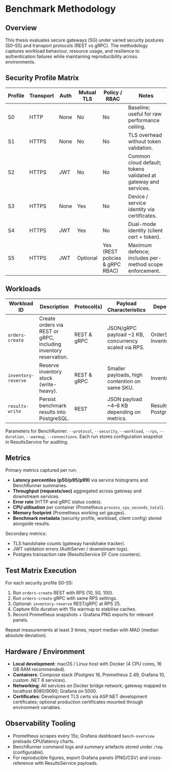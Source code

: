 ﻿# Benchmark Methodology

## Overview

This thesis evaluates secure gateways (SG) under varied security postures (S0–S5) and transport protocols (REST vs gRPC). The methodology captures workload behaviour, resource usage, and resilience to authentication failures while maintaining reproducibility across environments.

## Security Profile Matrix

| Profile | Transport | Auth | Mutual TLS | Policy / RBAC | Notes |
|---------|-----------|------|------------|----------------|-------|
| S0      | HTTP      | None | No         | No             | Baseline; useful for raw performance ceiling. |
| S1      | HTTPS     | None | No         | No             | TLS overhead without token validation. |
| S2      | HTTPS     | JWT  | No         | No             | Common cloud default; tokens validated at gateway and services. |
| S3      | HTTPS     | None | Yes        | No             | Device / service identity via certificates. |
| S4      | HTTPS     | JWT  | Yes        | No             | Dual-mode identity (client cert + token). |
| S5      | HTTPS     | JWT  | Optional   | Yes (REST policies & gRPC RBAC) | Maximum defence; includes per-method scope enforcement. |

## Workloads

| Workload ID | Description | Protocol(s) | Payload Characteristics | Dependencies |
|-------------|-------------|-------------|--------------------------|--------------|
| `orders-create` | Create orders via REST or gRPC, including inventory reservation. | REST & gRPC | JSON/gRPC payload ~1 KB, concurrency scaled via RPS. | OrderService, InventoryService |
| `inventory-reserve` | Reserve inventory stock (write-heavy). | REST & gRPC | Smaller payloads, high contention on same SKU. | InventoryService |
| `results-write` | Persist benchmark results into PostgreSQL. | REST | JSON payload ~4–6 KB depending on metrics. | ResultsService, Postgres |

Parameters for BenchRunner: `--protocol`, `--security`, `--workload`, `--rps`, `--duration`, `--warmup`, `--connections`. Each run stores configuration snapshot in ResultsService for auditing.

## Metrics

Primary metrics captured per run:

- **Latency percentiles (p50/p95/p99)** via service histograms and BenchRunner summaries.
- **Throughput (requests/sec)** aggregated across gateway and downstream services.
- **Error rate** (HTTP and gRPC status codes).
- **CPU utilisation** per container (Prometheus `process_cpu_seconds_total`).
- **Memory footprint** (Prometheus working set gauges).
- **Benchmark metadata** (security profile, workload, client config) stored alongside results.

Secondary metrics:

- TLS handshake counts (gateway handshake tracker).
- JWT validation errors (AuthServer / downstream logs).
- Postgres transaction rate (ResultsService EF Core counters).

## Test Matrix Execution

For each security profile S0–S5:

1. Run `orders-create` REST with RPS {10, 50, 100}.
2. Run `orders-create` gRPC with same RPS settings.
3. Optional: `inventory-reserve` REST/gRPC at RPS 25.
4. Capture 60s duration with 15s warmup to stabilise caches.
5. Record Prometheus snapshots + Grafana PNG exports for relevant panels.

Repeat measurements at least 3 times, report median with MAD (median absolute deviation).

## Hardware / Environment

- **Local development**: macOS / Linux host with Docker (4 CPU cores, 16 GB RAM recommended).
- **Containers**: Compose stack (Postgres 16, Prometheus 2.49, Grafana 10, custom .NET 8 services).
- **Networking**: All services on Docker bridge network; gateway mapped to localhost 8080/9090; Grafana on 5000.
- **Certificates**: Development TLS certs via ASP.NET development certificates; optional production certificates mounted through environment variables.

## Observability Tooling

- Prometheus scrapes every 15s; Grafana dashboard `bench-overview` preloads CPU/latency charts.
- BenchRunner command logs and summary artefacts stored under `/tmp` (configurable).
- For reproducible figures, export Grafana panels (PNG/CSV) and cross-reference with ResultsService payloads.
